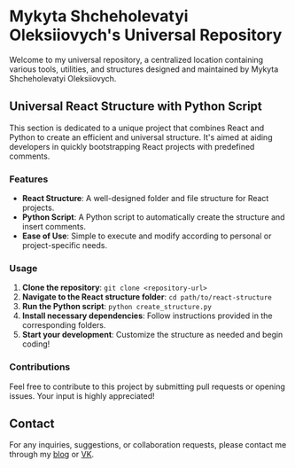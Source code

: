 

# Mykyta Shcheholevatyi Oleksiiovych's Universal Repository

Welcome to my universal repository, a centralized location containing various tools, utilities, and structures designed and maintained by Mykyta Shcheholevatyi Oleksiiovych.

## Universal React Structure with Python Script

This section is dedicated to a unique project that combines React and Python to create an efficient and universal structure. It's aimed at aiding developers in quickly bootstrapping React projects with predefined comments.

### Features

- **React Structure**: A well-designed folder and file structure for React projects.
- **Python Script**: A Python script to automatically create the structure and insert comments.
- **Ease of Use**: Simple to execute and modify according to personal or project-specific needs.

### Usage

1. **Clone the repository**: `git clone <repository-url>`
2. **Navigate to the React structure folder**: `cd path/to/react-structure`
3. **Run the Python script**: `python create_structure.py`
4. **Install necessary dependencies**: Follow instructions provided in the corresponding folders.
5. **Start your development**: Customize the structure as needed and begin coding!

### Contributions

Feel free to contribute to this project by submitting pull requests or opening issues. Your input is highly appreciated!

## Contact

For any inquiries, suggestions, or collaboration requests, please contact me through my [blog](https://mykytashc.blogspot.com) or [VK](https://vk.com/mykyta4308).
